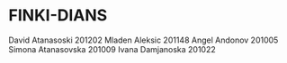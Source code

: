 # FINKI-DIANS

David Atanasoski 201202
Mladen Aleksic 201148
Angel Andonov 201005
Simona Atanasovska 201009
Ivana Damjanoska 201022
